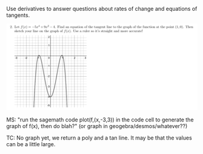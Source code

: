 Use derivatives to answer questions about rates of change and equations of tangents.

![](.AD1.md.upload/paste-0.7156955605291546)


MS: "run the sagemath code plot(f,(x,-3,3)) in the code cell to generate the graph of f(x), then do blah?" (or graph in geogebra/desmos/whatever??)

TC: No graph yet, we return a poly and a tan line.  It may be that the values can be a little large.